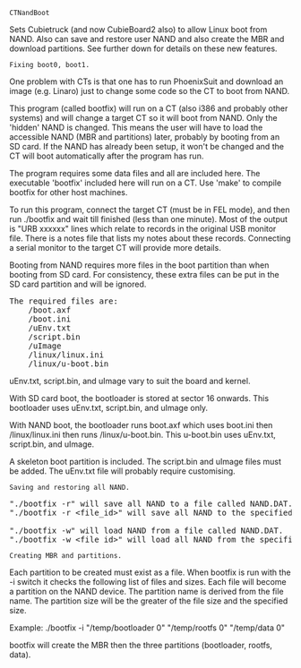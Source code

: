 	CTNandBoot

Sets Cubietruck (and now CubieBoard2 also) to allow Linux boot from NAND.  Also can save
and restore user NAND and also create the MBR and download partitions.  See further down
for details on these new features.

	Fixing boot0, boot1.

One problem with CTs is that one has to run PhoenixSuit and download an image (e.g. Linaro)
just to change some code so the CT to boot from NAND.

This program (called bootfix) will run on a CT (also i386 and probably other systems)
and will change a target CT so it will boot from NAND.  Only the 'hidden' NAND is changed.
This means the user will have to load the accessible NAND (MBR and partitions) later,
probably by booting from an SD card.  If the NAND has already been setup,
it won't be changed and the CT will boot automatically after the program has run.

The program requires some data files and all are included here.  The executable
'bootfix' included here will run on a CT.  Use 'make' to compile bootfix for other host machines.

To run this program, connect the target CT (must be in FEL mode), and then run ./bootfix
and wait till finished (less than one minute).  Most of the output is "URB xxxxxx"
lines which relate to records in the original USB monitor file.  There is a notes file
that lists my notes about these records.  Connecting a serial monitor to the target CT
will provide more details.

Booting from NAND requires more files in the boot partition than when booting from SD card.
For consistency, these extra files can be put in the SD card partition and will be ignored.

<pre>
The required files are:
	/boot.axf
	/boot.ini
	/uEnv.txt
	/script.bin
	/uImage
	/linux/linux.ini
	/linux/u-boot.bin
</pre>

uEnv.txt, script.bin, and uImage vary to suit the board and kernel.

With SD card boot, the bootloader is stored at sector 16 onwards.  This bootloader
uses uEnv.txt, script.bin, and uImage only.

With NAND boot, the bootloader runs boot.axf which uses boot.ini then /linux/linux.ini
then runs /linux/u-boot.bin.  This u-boot.bin uses uEnv.txt, script.bin, and uImage.

A skeleton boot partition is included.  The script.bin and uImage files must be added.
The uEnv.txt file will probably require customising.

	Saving and restoring all NAND.

<pre>
"./bootfix -r" will save all NAND to a file called NAND.DAT.
"./bootfix -r &lt;file_id&gt;" will save all NAND to the specified file.

"./bootfix -w" will load NAND from a file called NAND.DAT.
"./bootfix -w &lt;file_id&gt;" will load all NAND from the specified file.
</pre>

	Creating MBR and partitions.

Each partition to be created must exist as a file.  When bootfix is run with the
-i switch it checks the following list of files and sizes.  Each file will become
a partition on the NAND device.  The partition name is derived from the file name.
The partition size will be the greater of the file size and the specified size.

Example:
./bootfix -i "/temp/bootloader 0" "/temp/rootfs 0" "/temp/data 0"

bootfix will create the MBR then the three partitions (bootloader, rootfs, data).

